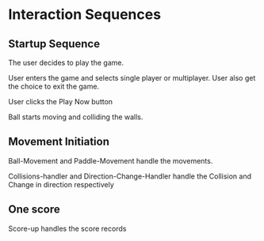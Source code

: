 # Interaction Sequences

## Startup Sequence

The user decides to play the game.

User enters the game and selects single player or multiplayer. User also get the choice to exit the game.

User clicks the Play Now button

Ball starts moving and colliding the walls.


## Movement Initiation

Ball-Movement and Paddle-Movement handle the movements.

Collisions-handler and Direction-Change-Handler handle the Collision and Change in direction respectively

## One score

Score-up handles the score records
